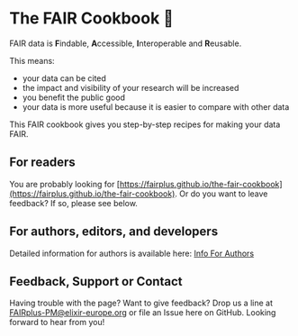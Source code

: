 # The FAIR Cookbook :construction: 

FAIR data is **F**indable, **A**ccessible, **I**nteroperable and **R**eusable. 

This means: 
  - your data can be cited
  - the impact and visibility of your research will be increased
  - you benefit the public good
  - your data is more useful because it is easier to compare with other data
  
This FAIR cookbook gives you step-by-step recipes for making your data FAIR.


## For readers

You are probably looking for [https://fairplus.github.io/the-fair-cookbook](https://fairplus.github.io/the-fair-cookbook). Or do you want to leave feedback? If so, please see below.


## For authors, editors, and developers 

Detailed information for authors is available here: [Info For Authors](./for_authors.md)


## Feedback, Support or Contact

Having trouble with the page? Want to give feedback? Drop us a line at FAIRplus-PM@elixir-europe.org or file an Issue here on GitHub. Looking forward to hear from you!


